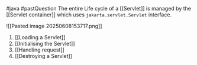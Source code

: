 #java #pastQuestion
The entire Life cycle of a [[Servlet]] is managed by the [[Servlet container]] which uses ``jakarta.servlet.Servlet`` interface.

![[Pasted image 20250608153717.png]]

1. [[Loading a Servlet]]
2. [[Initialising the Servlet]]
3. [[Handling request]]
4. [[Destroying a Servlet]]